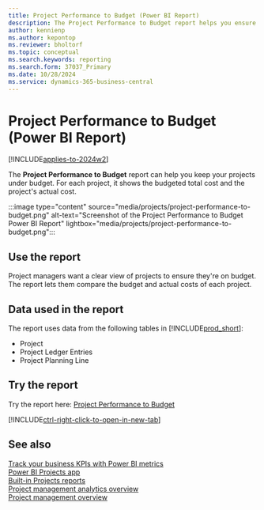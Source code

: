 ```yaml
---
title: Project Performance to Budget (Power BI Report)
description: The Project Performance to Budget report helps you ensure your projects stay under budget. 
author: kennienp
ms.author: kepontop
ms.reviewer: bholtorf
ms.topic: conceptual
ms.search.keywords: reporting
ms.search.form: 37037_Primary
ms.date: 10/28/2024
ms.service: dynamics-365-business-central
---
```


# Project Performance to Budget (Power BI Report)

[!INCLUDE[applies-to-2024w2](includes/applies-to-2024w2.md)]

The **Project Performance to Budget** report can help you keep your projects under budget. For each project, it shows the budgeted total cost and the project's actual cost.

:::image type="content" source="media/projects/project-performance-to-budget.png" alt-text="Screenshot of the Project Performance to Budget Power BI Report" lightbox="media/projects/project-performance-to-budget.png":::

## Use the report

Project managers want a clear view of projects to ensure they're on budget. The report lets them compare the budget and actual costs of each project.

<!-- ## Key Performance Indicators (KPIs)

The *Project Performance to Budget* reoprt includes the following KPIs:
- [**Actual (Total Cost)**](####)
- [**Budget (Total Price)**](####)
- [**Total Cost Variance to Budget**](####)
- [**Total Cost Variance to Budget %**](####)
- [**Total Cost Variance**](####)
- [**Total Cost Variance %**](####)
- [**% Complete**](###)
- [**% Invoiced**](###)

Click on the link for a KPI to learn more about what it means, how it is calculated, and what data was used in the calculations. 

[!INCLUDE[powerbi-tip-track-kpis](includes/powerbi-tip-track-kpis.md)] -->

## Data used in the report

The report uses data from the following tables in [!INCLUDE[prod_short](includes/prod_short.md)]:

- Project
- Project Ledger Entries
- Project Planning Line

## Try the report

Try the report here: [Project Performance to Budget](https://businesscentral.dynamics.com?page=37037)

[!INCLUDE[ctrl-right-click-to-open-in-new-tab](includes/ctrl-right-click-to-open-in-new-tab.md)]

## See also

[Track your business KPIs with Power BI metrics](track-kpis-with-power-bi-metrics.md)  
[Power BI Projects app](projects-powerbi-app.md)  
[Built-in Projects reports](project-reports.md)  
[Project management analytics overview](projects-analytics-overview.md)  
[Project management overview](projects-manage-projects.md)